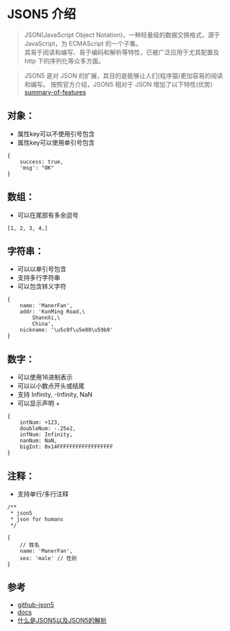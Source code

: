 # JSON5 介绍

>JSON(JavaScript Object Notation)，一种轻量级的数据交换格式，源于 JavaScript，为 ECMAScript 的一个子集。  
其易于阅读和编写、易于编码和解析等特性，已被广泛应用于尤其配置及 http 下的序列化等众多方面。

>JSON5 是对 JSON 的扩展，其目的是能够让人们(程序猿)更加容易的阅读和编写。
按照官方介绍，JSON5 相对于 JSON 增加了以下特性(优势) [summary-of-features](https://spec.json5.org/#summary-of-features)



## 对象：

- 属性key可以不使用引号包含
- 属性key可以使用单引号包含

```
{
    success: true,
    'msg': "OK"
}
```

## 数组：

- 可以在尾部有多余逗号
```
[1, 2, 3, 4,]
```

## 字符串：

- 可以以单引号包含
- 支持多行字符串
- 可以包含转义字符
```
{
    name: 'ManerFan',
    addr: 'KunMing Road,\
        ShannXi,\
        China',
    nickname: '\u5c0f\u5e08\u59b9'
}
```

## 数字：

- 可以使用16进制表示
- 可以以小数点开头或结尾
- 支持 Infinity, -Infinity, NaN
- 可以显示声明 +
```
{
    intNum: +123,
    doubleNum: -.25e2,
    infNum: Infinity,
    nanNum: NaN,
    bigInt: 0x14FFFFFFFFFFFFFFFFFF
}
```

## 注释：


- 支持单行/多行注释
```
/**
 * json5
 * json for humans
 */

{
    // 姓名
    name: 'ManerFan',
    sex: 'male' // 性别
}
```



## 参考
- [github-json5](https://github.com/json5/json5)
- [docs](https://json5.org)
- [什么是JSON5以及JSON5的解析](https://segmentfault.com/a/1190000016199847) 
